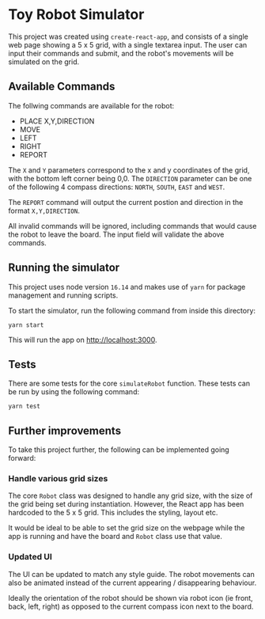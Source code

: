 # Toy Robot Simulator

This project was created using `create-react-app`, and consists of a single web page showing a 5 x 5 grid, with a single textarea input. The user can input their commands and submit, and the robot's movements will be simulated on the grid.

## Available Commands

The follwing commands are available for the robot:
- PLACE X,Y,DIRECTION
- MOVE
- LEFT
- RIGHT
- REPORT

The `X` and `Y` parameters correspond to the x and y coordinates of the grid, with the bottom left corner being 0,0. The `DIRECTION` parameter can be one of the following 4 compass directions: `NORTH`, `SOUTH`, `EAST` and `WEST`.

The `REPORT` command will output the current postion and direction in the format `X,Y,DIRECTION`. 

All invalid commands will be ignored, including commands that would cause the robot to leave the board. The input field will validate the above commands.

## Running the simulator

This project uses node version `16.14` and makes use of `yarn` for package management and running scripts.

To start the simulator, run the following command from inside this directory:

```
yarn start
```

This will run the app on [http://localhost:3000](http://localhost:3000).

## Tests

There are some tests for the core `simulateRobot` function. These tests can be run by using the following command:

```
yarn test
```

## Further improvements

To take this project further, the following can be implemented going forward:

### Handle various grid sizes

The core `Robot` class was designed to handle any grid size, with the size of the grid being set during instantiation. However, the React app has been hardcoded to the 5 x 5 grid. This includes the styling, layout etc. 

It would be ideal to be able to set the grid size on the webpage while the app is running and have the board and `Robot` class use that value.

### Updated UI

The UI can be updated to match any style guide. The robot movements can also be animated instead of the current appearing / disappearing behaviour. 

Ideally the orientation of the robot should be shown via robot icon (ie front, back, left, right) as opposed to the current compass icon next to the board.
